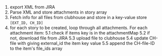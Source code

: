 1. export XML from JIRA
2. Parse XML and store attachments in story array
3. Fetch info for all files from clubhouse and store in a key-value store `[EXT_ID, CH_ID]` 
5. for each story to be created, loop through all attachments. For each attachment item:
    5.1 check if items key is in the attachmentMap
    5.2 if not, download file from JIRA
    5.3 upload file to clubhouse
    5.4 update CH-file with giving external_id the item key value
    5.5 append the CH-file-ID to the item's file_ids array

